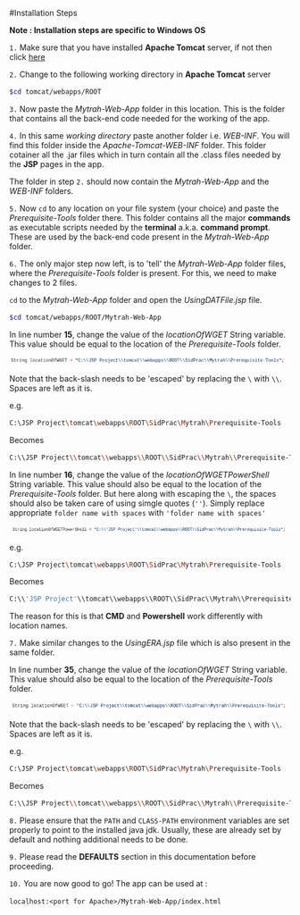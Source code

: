 #Installation Steps

**Note : Installation steps are specific to Windows OS**

`1.` Make sure that you have installed **Apache Tomcat** server, if not then click [here](https://tomcat.apache.org/tomcat-7.0-doc/setup.html)

`2.` Change to the following working directory in **Apache Tomcat** server

```bash
$cd tomcat/webapps/ROOT
```

`3.` Now paste the *Mytrah-Web-App* folder in this location. This is the folder that contains all the back-end code needed for the working of the app.

`4.` In this same *working directory* paste another folder i.e. *WEB-INF*. You will find this folder inside the *Apache-Tomcat-WEB-INF* folder. This folder cotainer all the .jar files which in turn contain all the .class files needed by the **JSP** pages in the app.

The folder in step `2.` should now contain the *Mytrah-Web-App* and the *WEB-INF* folders.

`5.` Now `cd` to any location on your file system (your choice) and paste the *Prerequisite-Tools* folder there. This folder contains all the major **commands** as executable scripts needed by the **terminal** a.k.a. **command prompt**. These are used by the back-end code present in the *Mytrah-Web-App* folder.

`6.` The only major step now left, is to 'tell' the *Mytrah-Web-App* folder files, where the *Prerequisite-Tools* folder is present. For this, we need to make changes to 2 files.

`cd` to the *Mytrah-Web-App* folder and open the *UsingDATFile.jsp* file.

```bash
$cd tomcat/webapps/ROOT/Mytrah-Web-App
```
In line number **15**, change the value of the *locationOfWGET* String variable. This value should be equal to the location of the *Prerequisite-Tools* folder.

![UsingDATFile1](UsingDATFile1.png)

Note that the back-slash needs to be 'escaped' by replacing the `\` with `\\`. Spaces are left as it is.

e.g.
```bash
C:\JSP Project\tomcat\webapps\ROOT\SidPrac\Mytrah\Prerequisite-Tools  
```
Becomes
```bash
C:\\JSP Project\\tomcat\\webapps\\ROOT\\SidPrac\\Mytrah\\Prerequisite-Tools
```

In line number **16**, change the value of the *locationOfWGETPowerShell* String variable. This value should also be equal to the location of the *Prerequisite-Tools* folder. But here along with escaping the `\`, the spaces should also be taken care of using simgle quotes (`''`). Simply replace appropriate `folder name with spaces` with `'folder name with spaces'`

![UsingDATFile2](UsingDATFile2.png)

e.g.
```bash
C:\JSP Project\tomcat\webapps\ROOT\SidPrac\Mytrah\Prerequisite-Tools  
```
Becomes
```bash
C:\\'JSP Project'\\tomcat\\webapps\\ROOT\\SidPrac\\Mytrah\\Prerequisite-Tools
```

The reason for this is that **CMD** and **Powershell** work differently with location names.

`7.` Make similar changes to the *UsingERA.jsp* file which is also present in the same folder.

In line number **35**, change the value of the *locationOfWGET* String variable. This value should also be equal to the location of the *Prerequisite-Tools* folder.

![UsingERA](UsingERA.png)

Note that the back-slash needs to be 'escaped' by replacing the `\` with `\\`. Spaces are left as it is.

e.g.
```bash
C:\JSP Project\tomcat\webapps\ROOT\SidPrac\Mytrah\Prerequisite-Tools  
```
Becomes
```bash
C:\\JSP Project\\tomcat\\webapps\\ROOT\\SidPrac\\Mytrah\\Prerequisite-Tools
```

`8.` Please ensure that the `PATH` and `CLASS-PATH` environment variables are set properly to point to the installed java jdk. Usually, these are already set by default and nothing additional needs to be done.

`9.` Please read the **DEFAULTS** section in this documentation before proceeding.

`10.` You are now good to go! The app can be used at :

`localhost:<port for Apache>/Mytrah-Web-App/index.html`
